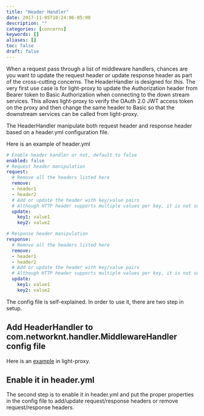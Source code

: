```yaml
---
title: "Header Handler"
date: 2017-11-05T10:24:06-05:00
description: ""
categories: [concerns]
keywords: []
aliases: []
toc: false
draft: false
---
```


When a request pass through a list of middleware handlers, chances are you want to update
the request header or update response header as part of the cross-cutting concerns. The
HeaderHandler is designed for this. The very first use case is for light-proxy to update
the Authorization header from Bearer token to Basic Authorization when connecting to the
down stream services. This allows light-proxy to verify the OAuth 2.0 JWT access token on
the proxy and then change the same header to Basic so that the downstream services can be
called from light-proxy. 

The HeaderHandler manipulate both request header and response header based on a header.yml
configuration file. 

Here is an example of header.yml

```yaml
# Enable header handler or not, default to false
enabled: false
# Request header manipulation
request:
  # Remove all the headers listed here
  remove:
  - header1
  - header2
  # Add or update the header with key/value pairs
  # Although HTTP header supports multiple values per key, it is not supported here.
  update:
    key1: value1
    key2: value2

# Response header manipulation
response:
  # Remove all the headers listed here
  remove:
  - header1
  - header2
  # Add or update the header with key/value pairs
  # Although HTTP header supports multiple values per key, it is not supported here.
  update:
    key1: value1
    key2: value2
```

The config file is self-explained. In order to use it, there are two step in setup.

## Add HeaderHandler to com.networknt.handler.MiddlewareHandler config file

Here is an [example][] in light-proxy.

## Enable it in header.yml

The second step is to enable it in header.yml and put the proper properties in the
config file to add/update request/response headers or remove request/response headers. 


[example]: https://github.com/networknt/light-proxy/blob/master/src/main/resources/META-INF/services/com.networknt.handler.MiddlewareHandler
